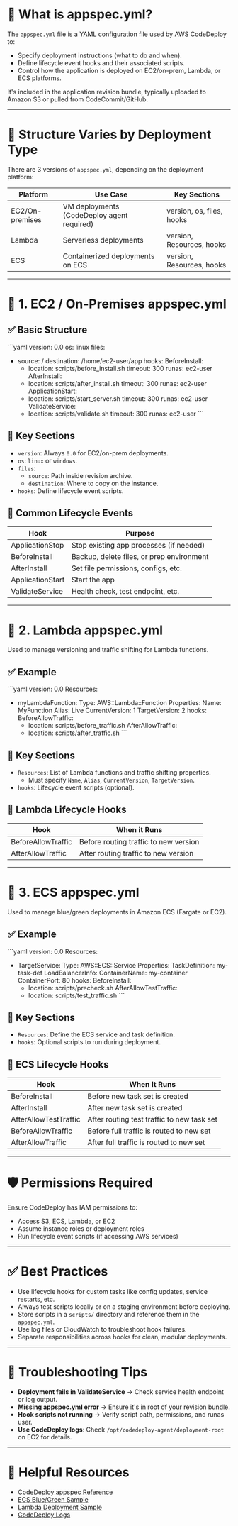 # 📘 What is appspec.yml?

The `appspec.yml` file is a YAML configuration file used by AWS CodeDeploy to:

- Specify deployment instructions (what to do and when).
- Define lifecycle event hooks and their associated scripts.
- Control how the application is deployed on EC2/on-prem, Lambda, or ECS platforms.

It's included in the application revision bundle, typically uploaded to Amazon S3 or pulled from CodeCommit/GitHub.

---

# 🧩 Structure Varies by Deployment Type

There are 3 versions of `appspec.yml`, depending on the deployment platform:

| Platform        | Use Case                             | Key Sections                   |
|------------------|--------------------------------------|--------------------------------|
| EC2/On-premises  | VM deployments (CodeDeploy agent required) | version, os, files, hooks     |
| Lambda           | Serverless deployments               | version, Resources, hooks      |
| ECS              | Containerized deployments on ECS     | version, Resources, hooks      |

---

# 🔹 1. EC2 / On-Premises appspec.yml

## ✅ Basic Structure

\`\`\`yaml
version: 0.0
os: linux
files:
  - source: /
    destination: /home/ec2-user/app
hooks:
  BeforeInstall:
    - location: scripts/before_install.sh
      timeout: 300
      runas: ec2-user
  AfterInstall:
    - location: scripts/after_install.sh
      timeout: 300
      runas: ec2-user
  ApplicationStart:
    - location: scripts/start_server.sh
      timeout: 300
      runas: ec2-user
  ValidateService:
    - location: scripts/validate.sh
      timeout: 300
      runas: ec2-user
\`\`\`

## 🔸 Key Sections

- `version`: Always `0.0` for EC2/on-prem deployments.
- `os`: `linux` or `windows`.
- `files`:
  - `source`: Path inside revision archive.
  - `destination`: Where to copy on the instance.
- `hooks`: Define lifecycle event scripts.

## 🔸 Common Lifecycle Events

| Hook              | Purpose                                      |
|-------------------|----------------------------------------------|
| ApplicationStop   | Stop existing app processes (if needed)      |
| BeforeInstall     | Backup, delete files, or prep environment    |
| AfterInstall      | Set file permissions, configs, etc.          |
| ApplicationStart  | Start the app                                |
| ValidateService   | Health check, test endpoint, etc.            |

---

# 🔹 2. Lambda appspec.yml

Used to manage versioning and traffic shifting for Lambda functions.

## ✅ Example

\`\`\`yaml
version: 0.0
Resources:
  - myLambdaFunction:
      Type: AWS::Lambda::Function
      Properties:
        Name: MyFunction
        Alias: Live
        CurrentVersion: 1
        TargetVersion: 2
hooks:
  BeforeAllowTraffic:
    - location: scripts/before_traffic.sh
  AfterAllowTraffic:
    - location: scripts/after_traffic.sh
\`\`\`

## 🔸 Key Sections

- `Resources`: List of Lambda functions and traffic shifting properties.
  - Must specify `Name`, `Alias`, `CurrentVersion`, `TargetVersion`.
- `hooks`: Lifecycle event scripts (optional).

## 🔸 Lambda Lifecycle Hooks

| Hook                | When it Runs                         |
|---------------------|--------------------------------------|
| BeforeAllowTraffic  | Before routing traffic to new version|
| AfterAllowTraffic   | After routing traffic to new version |

---

# 🔹 3. ECS appspec.yml

Used to manage blue/green deployments in Amazon ECS (Fargate or EC2).

## ✅ Example

\`\`\`yaml
version: 0.0
Resources:
  - TargetService:
      Type: AWS::ECS::Service
      Properties:
        TaskDefinition: my-task-def
        LoadBalancerInfo:
          ContainerName: my-container
          ContainerPort: 80
hooks:
  BeforeInstall:
    - location: scripts/precheck.sh
  AfterAllowTestTraffic:
    - location: scripts/test_traffic.sh
\`\`\`

## 🔸 Key Sections

- `Resources`: Define the ECS service and task definition.
- `hooks`: Optional scripts to run during deployment.

## 🔸 ECS Lifecycle Hooks

| Hook                  | When It Runs                                  |
|-----------------------|-----------------------------------------------|
| BeforeInstall         | Before new task set is created                |
| AfterInstall          | After new task set is created                 |
| AfterAllowTestTraffic | After routing test traffic to new task set    |
| BeforeAllowTraffic    | Before full traffic is routed to new set      |
| AfterAllowTraffic     | After full traffic is routed to new set       |

---

# 🛡️ Permissions Required

Ensure CodeDeploy has IAM permissions to:
- Access S3, ECS, Lambda, or EC2
- Assume instance roles or deployment roles
- Run lifecycle event scripts (if accessing AWS services)

---

# ✅ Best Practices

- Use lifecycle hooks for custom tasks like config updates, service restarts, etc.
- Always test scripts locally or on a staging environment before deploying.
- Store scripts in a `scripts/` directory and reference them in the `appspec.yml`.
- Use log files or CloudWatch to troubleshoot hook failures.
- Separate responsibilities across hooks for clean, modular deployments.

---

# 🧪 Troubleshooting Tips

- **Deployment fails in ValidateService** → Check service health endpoint or log output.
- **Missing appspec.yml error** → Ensure it's in root of your revision bundle.
- **Hook scripts not running** → Verify script path, permissions, and runas user.
- **Use CodeDeploy logs**: Check `/opt/codedeploy-agent/deployment-root` on EC2 for details.

---

# 🔗 Helpful Resources

- [CodeDeploy appspec Reference](https://docs.aws.amazon.com/codedeploy/latest/userguide/app-spec-ref.html)
- [ECS Blue/Green Sample](https://docs.aws.amazon.com/codedeploy/latest/userguide/deployment-group-ecs-bluegreen.html)
- [Lambda Deployment Sample](https://docs.aws.amazon.com/codedeploy/latest/userguide/deployment-group-lambda.html)
- [CodeDeploy Logs](https://docs.aws.amazon.com/codedeploy/latest/userguide/troubleshooting.html)